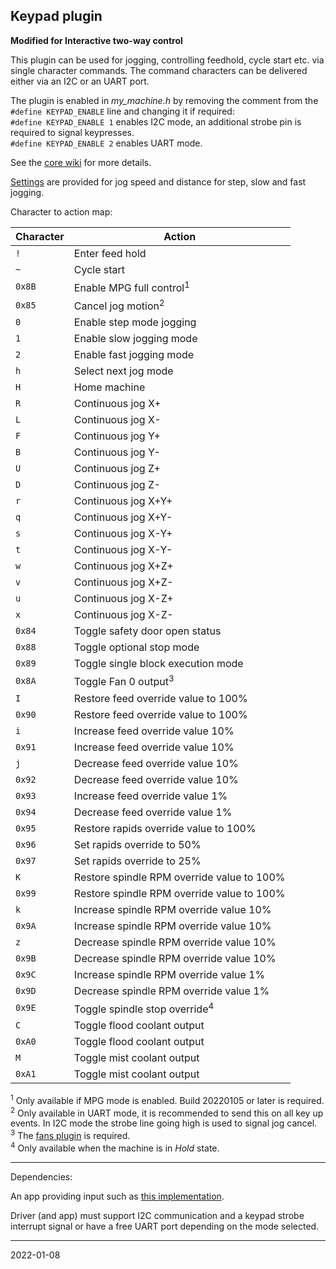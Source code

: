 ## Keypad plugin

**Modified for Interactive two-way control**

This plugin can be used for jogging, controlling feedhold, cycle start etc. via single character commands.
The command characters can be delivered either via an I2C or an UART port.

The plugin is enabled in _my_machine.h_ by removing the comment from the `#define KEYPAD_ENABLE` line and changing it if required:  
`#define KEYPAD_ENABLE 1` enables I2C mode, an additional strobe pin is required to signal keypresses.  
`#define KEYPAD_ENABLE 2` enables UART mode.

See the [core wiki](https://github.com/grblHAL/core/wiki/MPG-and-DRO-interfaces#keypad-plugin) for more details.

[Settings](https://github.com/terjeio/grblHAL/wiki/Additional-or-extended-settings#jogging) are provided for jog speed and distance for step, slow and fast jogging.

Character to action map:

|Character | Action                                     |
|----------|--------------------------------------------|
| `!`      | Enter feed hold                            |
| `~`      | Cycle start                                |
| `0x8B`   | Enable MPG full control<sup>1</sup>        |
| `0x85`   | Cancel jog motion<sup>2</sup>              |
| `0`      | Enable step mode jogging                   |
| `1`      | Enable slow jogging mode                   |
| `2`      | Enable fast jogging mode                   |
| `h`      | Select next jog mode                       |
| `H`      | Home machine                               |
| `R`      | Continuous jog X+                          |
| `L`      | Continuous jog X-                          |
| `F`      | Continuous jog Y+                          |
| `B`      | Continuous jog Y-                          |
| `U`      | Continuous jog Z+                          |
| `D`      | Continuous jog Z-                          |
| `r`      | Continuous jog X+Y+                        |
| `q`      | Continuous jog X+Y-                        |
| `s`      | Continuous jog X-Y+                        |
| `t`      | Continuous jog X-Y-                        |
| `w`      | Continuous jog X+Z+                        |
| `v`      | Continuous jog X+Z-                        |
| `u`      | Continuous jog X-Z+                        |
| `x`      | Continuous jog X-Z-                        |
| `0x84`   | Toggle safety door open status             |
| `0x88`   | Toggle optional stop mode                  |
| `0x89`   | Toggle single block execution mode         |
| `0x8A`   | Toggle Fan 0 output<sup>3</sup>            |
| `I`      | Restore feed override value to 100%        |
| `0x90`   | Restore feed override value to 100%        |
| `i`      | Increase feed override value 10%           |
| `0x91`   | Increase feed override value 10%           |
| `j`      | Decrease feed override value 10%           |
| `0x92`   | Decrease feed override value 10%           |
| `0x93`   | Increase feed override value 1%            |
| `0x94`   | Decrease feed override value 1%            |
| `0x95`   | Restore rapids override value to 100%      |
| `0x96`   | Set rapids override to 50%                 |
| `0x97`   | Set rapids override to 25%                 |
| `K`      | Restore spindle RPM override value to 100% |
| `0x99`   | Restore spindle RPM override value to 100% |
| `k`      | Increase spindle RPM override value 10%    |
| `0x9A`   | Increase spindle RPM override value 10%    |
| `z`      | Decrease spindle RPM override value 10%    |
| `0x9B`   | Decrease spindle RPM override value 10%    |
| `0x9C`   | Increase spindle RPM override value 1%     |
| `0x9D`   | Decrease spindle RPM override value 1%     |
| `0x9E`   | Toggle spindle stop override<sup>4</sup>   |
| `C`      | Toggle flood coolant output                |
| `0xA0`   | Toggle flood coolant output                |
| `M`      | Toggle mist coolant output                 |
| `0xA1`   | Toggle mist coolant output                 |

<sup>1</sup> Only available if MPG mode is enabled. Build 20220105 or later is required.  
<sup>2</sup> Only available in UART mode, it is recommended to send this on all key up events. In I2C mode the strobe line going high is used to signal jog cancel.  
<sup>3</sup> The [fans plugin](https://github.com/grblHAL/Plugin_fans) is required.  
<sup>4</sup> Only available when the machine is in _Hold_ state.  

---

Dependencies:

An app providing input such as [this implementation](https://github.com/terjeio/I2C-interface-for-4x4-keyboard).

Driver (and app) must support I2C communication and a keypad strobe interrupt signal or have a free UART port depending on the mode selected.

---
2022-01-08

